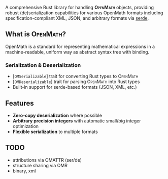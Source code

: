 A comprehensive Rust library for handling **<span style="font-variant:small-caps;">OpenMath</span>** objects, providing robust (de)serialization
capabilities for various OpenMath formats including specification-compliant XML, JSON, and arbitrary
formats via [serde](https://docs.rs/serde).

## What is <span style="font-variant:small-caps;">OpenMath</span>?

OpenMath is a standard for representing mathematical expressions in a machine-readable, uniform way as abstract syntax tree with binding.


### Serialization & Deserialization
- [`OMSerializable`] trait for converting Rust types to <span style="font-variant:small-caps;">OpenMath</span>
- [`OMDeserializable`] trait for parsing <span style="font-variant:small-caps;">OpenMath</span> into Rust types
- Built-in support for serde-based formats (JSON, XML, etc.)


## Features

- **Zero-copy deserialization** where possible
- **Arbitrary precision integers** with automatic small/big integer optimization
- **Flexible serialization** to multiple formats

## TODO

- attributions via OMATTR (ser/de)
- structure sharing via OMR
- binary, xml

[1]: https://openmath.org/standard/om20-2019-07-01/omstd20.html
[2]: https://openmath.org/cd/
